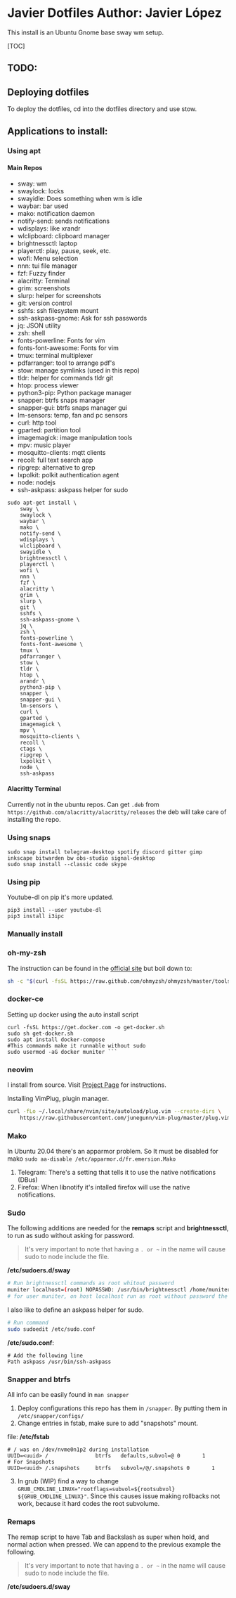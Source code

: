 # Javier Dotfiles Author: Javier López

This install is an Ubuntu Gnome base sway wm setup.

[TOC]

## TODO:

## Deploying dotfiles
To deploy the dotfiles, cd into the dotfiles directory and use stow. 

## Applications to install:

### Using apt

#### Main Repos

- sway: wm
- swaylock: locks
- swayidle: Does something when wm is idle
- waybar: bar used
- mako: notification daemon
- notify-send: sends notifications
- wdisplays: like xrandr
- wlclipboard: clipboard manager
- brightnessctl: laptop
- playerctl: play, pause, seek, etc.
- wofi: Menu selection
- nnn: tui file manager
- fzf: Fuzzy finder
- alacritty: Terminal
- grim: screenshots
- slurp: helper for screenshots 
- git: version control
- sshfs: ssh filesystem mount
- ssh-askpass-gnome: Ask for ssh passwords
- jq: JSON utility
- zsh: shell
- fonts-powerline: Fonts for vim
- fonts-font-awesome: Fonts for vim
- tmux: terminal multiplexer
- pdfarranger: tool to arrange pdf's
- stow: manage symlinks (used in this repo)
- tldr: helper for commands tldr git
- htop: process viewer
- python3-pip: Python package manager
- snapper: btrfs snaps manager
- snapper-gui: btrfs snaps manager gui
- lm-sensors: temp, fan and pc sensors
- curl: http tool
- gparted: partition tool
- imagemagick: image manipulation tools
- mpv: music player
- mosquitto-clients: mqtt clients
- recoll: full text search app
- ripgrep: alternative to grep
- lxpolkit: polkit authentication agent
- node: nodejs
- ssh-askpass: askpass helper for sudo

```
sudo apt-get install \
    sway \
    swaylock \
    waybar \
    mako \
    notify-send \
    wdisplays \
    wlclipboard \
    swayidle \
    brightnessctl \
    playerctl \
    wofi \
    nnn \
    fzf \
    alacritty \
    grim \
    slurp \
    git \
    sshfs \
    ssh-askpass-gnome \
    jq \
    zsh \
    fonts-powerline \
    fonts-font-awesome \
    tmux \
    pdfarranger \
    stow \
    tldr \
    htop \
    arandr \
    python3-pip \
    snapper \
    snapper-gui \
    lm-sensors \
    curl \
    gparted \
    imagemagick \
    mpv \
    mosquitto-clients \
    recoll \
    ctags \
    ripgrep \
    lxpolkit \
    node \
    ssh-askpass
```

#### Alacritty Terminal

Currently not in the ubuntu repos. Can get `.deb` from `https://github.com/alacritty/alacritty/releases` the deb will take care of installing the repo.


### Using snaps

```
sudo snap install telegram-desktop spotify discord gitter gimp inkscape bitwarden bw obs-studio signal-desktop
sudo snap install --classic code skype
```

### Using pip
Youtube-dl on pip it's more updated.

```
pip3 install --user youtube-dl
pip3 install i3ipc
```

### Manually install

### oh-my-zsh

The instruction can be found in the [official site](https://ohmyz.sh/#install) but boil down to:

```bash
sh -c "$(curl -fsSL https://raw.github.com/ohmyzsh/ohmyzsh/master/tools/install.sh)"
```

### docker-ce

Setting up docker using the auto install script

```
curl -fsSL https://get.docker.com -o get-docker.sh
sudo sh get-docker.sh
sudo apt install docker-compose
#This commands make it runnable without sudo
sudo usermod -aG docker muniter ```
```

### neovim

I install from source. Visit [Project Page](https://github.com/neovim/neovim) for instructions.

Installing VimPlug, plugin manager.

```bash
curl -fLo ~/.local/share/nvim/site/autoload/plug.vim --create-dirs \
    https://raw.githubusercontent.com/junegunn/vim-plug/master/plug.vim
```

### Mako

In Ubuntu 20.04 there's an apparmor problem. So It must be disabled for mako `sudo aa-disable /etc/apparmor.d/fr.emersion.Mako`

1. Telegram: There's a setting that tells it to use the native notifications (DBus)
1. Firefox: When libnotify it's intalled firefox will use the native notifications.

### Sudo

The following additions are needed for the **remaps** script and **brightnessctl**, to run as sudo without asking for password.

> It's very important to note that having a `. or ~` in the name will cause sudo to node include the file.

**/etc/sudoers.d/sway**

```bash
# Run brightnessctl commands as root whitout password
muniter localhost=(root) NOPASSWD: /usr/bin/brightnessctl /home/muniter/scripts/remaps.py
# for user muniter, on host localhost run as root without password the commands brightnessctl and remaps.py
```

I also like to define an askpass helper for sudo.

```bash
# Run command
sudo sudoedit /etc/sudo.conf
```

**/etc/sudo.conf**:

```
# Add the following line
Path askpass /usr/bin/ssh-askpass
```

### Snapper and btrfs

All info can be easily found in `man snapper`

1. Deploy configurations this repo has them in `/snapper`. By putting them in `/etc/snapper/configs/`
2. Change entries in fstab, make sure to add "snapshots" mount.

file: **/etc/fstab**
```
# / was on /dev/nvme0n1p2 during installation
UUID=<uuid> /               btrfs   defaults,subvol=@ 0       1
# For Snapshots
UUID=<uuid> /.snapshots     btrfs   subvol=/@/.snapshots 0       1
```

3. In grub (WIP) find a way to change `GRUB_CMDLINE_LINUX="rootflags=subvol=${rootsubvol} ${GRUB_CMDLINE_LINUX}"`. Since this causes issue making rollbacks not work, because it hard codes the root subvolume.


### Remaps

The remap script to have Tab and Backslash as super when hold, and normal action when pressed. We can append to the previous example the following.

> It's very important to note that having a `. or ~` in the name will cause sudo to node include the file.

**/etc/sudoers.d/sway**


